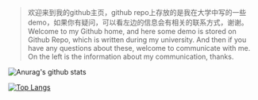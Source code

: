 > 欢迎来到我的github主页，github repo上存放的是我在大学中写的一些demo，如果你有疑问，可以看左边的信息会有相关的联系方式，谢谢。
> Welcome to my Github home, and here some demo is stored on Github Repo, which is written during my university. And then if you have any questions about these, welcome to communicate with me. On the left is the information about  my communication, thanks. 

![Anurag's github stats](https://github-readme-stats.vercel.app/api?username=1291945816&show_icons=true&theme=dracula)

[![Top Langs](https://github-readme-stats.vercel.app/api/top-langs/?username=1291945816)](https://github.com/anuraghazra/github-readme-stats)
